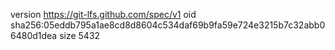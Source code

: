 version https://git-lfs.github.com/spec/v1
oid sha256:05eddb795a1ae8cd8d8604c534daf69b9fa59e724e3215b7c32abb06480d1dea
size 5432

